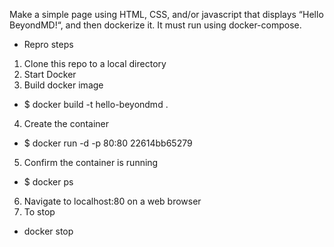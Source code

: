 Make a simple page using HTML, CSS, and/or javascript that displays “Hello BeyondMD!“, and then dockerize it. It must run using docker-compose.

- Repro steps
1. Clone this repo to a local directory
2. Start Docker
3. Build docker image 
- $ docker build -t hello-beyondmd . 
4. Create the container 
- $ docker run -d -p 80:80 22614bb65279   
5. Confirm the container is running
- $ docker ps
6. Navigate to localhost:80 on a web browser
7. To stop
- docker stop <NAMES>